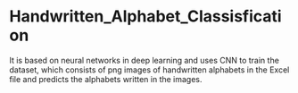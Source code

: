 # Handwritten_Alphabet_Classisfication

It is based on neural networks in deep learning and uses CNN to train the dataset, which consists of png images of handwritten alphabets in the Excel file and predicts the alphabets written in the images.
